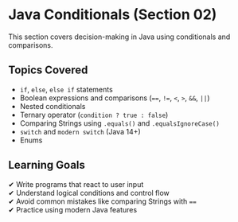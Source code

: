 # Java Conditionals (Section 02)

This section covers decision-making in Java using conditionals and comparisons.

## Topics Covered

- `if`, `else`, `else if` statements
- Boolean expressions and comparisons (`==`, `!=`, `<`, `>`, `&&`, `||`)
- Nested conditionals
- Ternary operator (`condition ? true : false`)
- Comparing Strings using `.equals()` and `.equalsIgnoreCase()`
- `switch` and `modern switch` (Java 14+)
- Enums

## Learning Goals

✔ Write programs that react to user input  
✔ Understand logical conditions and control flow  
✔ Avoid common mistakes like comparing Strings with `==`  
✔ Practice using modern Java features  

